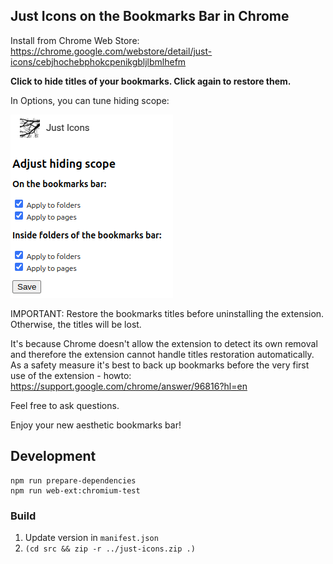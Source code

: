 Just Icons on the Bookmarks Bar in Chrome
----------------------------------------

Install from Chrome Web Store: https://chrome.google.com/webstore/detail/just-icons/cebjhochebphokcpenikgbljlbmlhefm

**Click to hide titles of your bookmarks. Click again to restore them.**

In Options, you can tune hiding scope:

![](options.png)

IMPORTANT: Restore the bookmarks titles before uninstalling the extension. Otherwise, the
titles will be lost.

It's because Chrome doesn't allow the extension to detect its own removal and therefore the extension cannot handle titles restoration automatically.
As a safety measure it's best to back up bookmarks before the very first use of the extension - howto: https://support.google.com/chrome/answer/96816?hl=en

Feel free to ask questions.

Enjoy your new aesthetic bookmarks bar!

## Development
```shell
npm run prepare-dependencies
npm run web-ext:chromium-test
```

### Build

1. Update version in `manifest.json`
1. `(cd src && zip -r ../just-icons.zip .)`

